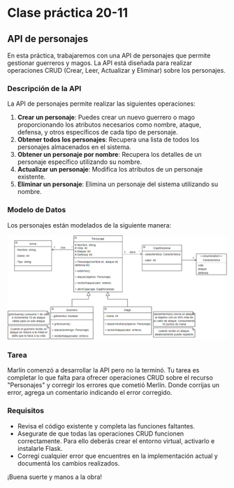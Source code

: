 # Clase práctica 20-11

## API de personajes

En esta práctica, trabajaremos con una API de personajes que permite gestionar guerreros y magos. La API está diseñada para realizar operaciones CRUD (Crear, Leer, Actualizar y Eliminar) sobre los personajes.

### Descripción de la API

La API de personajes permite realizar las siguientes operaciones:

1. **Crear un personaje**: Puedes crear un nuevo guerrero o mago proporcionando los atributos necesarios como nombre, ataque, defensa, y otros específicos de cada tipo de personaje.
2. **Obtener todos los personajes**: Recupera una lista de todos los personajes almacenados en el sistema.
3. **Obtener un personaje por nombre**: Recupera los detalles de un personaje específico utilizando su nombre.
4. **Actualizar un personaje**: Modifica los atributos de un personaje existente.
5. **Eliminar un personaje**: Elimina un personaje del sistema utilizando su nombre.

### Modelo de Datos

Los personajes están modelados de la siguiente manera:

![Diagrama de clases](img/diagrama-clases.png)

### Tarea

Marlín comenzó a desarrollar la API pero no la terminó. Tu tarea es completar lo que falta para ofrecer operaciones CRUD sobre el recurso "Personajes" y corregir los errores que cometió Merlín. Donde corrijas un error, agrega un comentario indicando el error corregido.

### Requisitos

- Revisa el código existente y completa las funciones faltantes.
- Asegurate de que todas las operaciones CRUD funcionen correctamente. Para ello deberás crear el entorno virtual, activarlo e instalarle Flask.
- Corregí cualquier error que encuentres en la implementación actual y documentá los cambios realizados.

¡Buena suerte y manos a la obra!